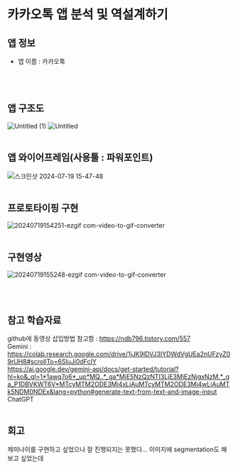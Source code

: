 # 카카오톡 앱 분석 및 역설계하기

## 앱 정보 
- 앱 이름 : 카카오톡<br><br>
 <br> <br>
## 앱 구조도    <br>
![Untitled (1)](https://github.com/user-attachments/assets/92038be4-3d64-42e7-9c0a-3cb6ff8e71e2) 
![Untitled](https://github.com/user-attachments/assets/f1866ad7-52e6-4fa3-b515-744c396a89b6)
 <br> <br>
## 앱 와이어프레임(사용툴 : 파워포인트) <br>
![스크린샷 2024-07-19 15-47-48](https://github.com/user-attachments/assets/98014813-69c5-4e1b-b6d4-bf72df043439)
 <br> <br>
## 프로토타이핑 구현  
![20240719154251-ezgif com-video-to-gif-converter](https://github.com/user-attachments/assets/cc38732a-48d2-4b0d-9b46-b05798f82dd7)
 <br> <br>  
## 구현영상
![20240719155248-ezgif com-video-to-gif-converter](https://github.com/user-attachments/assets/fb205ad7-a78f-49d1-a470-6b500950f9e1)

 <br> <br>  
## 참고 학습자료  
github에 동영상 삽입방법 참고함 : https://ndb796.tistory.com/557 <br>
Gemini : <br>
https://colab.research.google.com/drive/1jJK9lDVJ3IYDWdVgUEa2nUFzyZ09rUH8#scrollTo=6SluJi0dFcIY <br>
https://ai.google.dev/gemini-api/docs/get-started/tutorial?hl=ko&_gl=1*1awq7o6*_up*MQ..*_ga*MjE5NzQzNTI3LjE3MjEzNjgxNzM.*_ga_P1DBVKWT6V*MTcyMTM2ODE3Mi4xLjAuMTcyMTM2ODE3Mi4wLjAuMTk5NDM0NDEx&lang=python#generate-text-from-text-and-image-input <br>
ChatGPT <br>
<br>
## 회고  
제미나이를 구현하고 싶었으나 잘 진행되지는 못했다... 이미지에 segmentation도 해보고 싶었는데 





